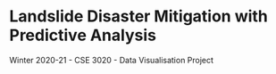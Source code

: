 # Landslide Disaster Mitigation with Predictive Analysis

Winter 2020-21 - CSE 3020 - Data Visualisation Project